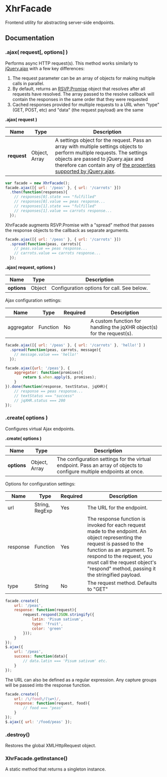 # XhrFacade
Frontend utility for abstracting server-side endpoints.

## Documentation

### .ajax( request[, options] )
Performs async HTTP request(s). This method works similarly to [jQuery.ajax](http://api.jquery.com/jquery.ajax/) with a few key differences:

1. The request parameter can be an array of objects for making multiple calls in parallel.
2. By default, returns an [RSVP.Promise](https://github.com/tildeio/rsvp.js/) object that resolves after all requests have resolved. The array passed to the resolve callback will contain the responses in the same order that they were requested
2. Cached responses provided for multiple requests to a URL when "type" (GET, POST, etc) and "data" (the request payload) are the same

**.ajax( request )**

| Name | Type | Description |
| ---- | ---- | ----------- |
| **request** | Object, Array | A settings object for the request. Pass an array with multiple settings objects to perform multiple requests. The settings objects are passed to jQuery.ajax and therefore can contain any of [the properties supported by jQuery.ajax](http://api.jquery.com/jquery.ajax/#jQuery-ajax-settings). |

```javascript
var facade = new XhrFacade();
facade.ajax([{ url: '/peas' }, { url: '/carrots' }])
  .then(function(responses){
    // responses[0].state === "fulfilled"
    // responses[0].value == peas response...
    // responses[1].state === "fulfilled"
    // responses[1].value == carrots response...
  });
```
XhrFacade augments RSVP.Promise with a "spread" method that passes the response objects to the callback as separate arguments.
```javascript
facade.ajax([{ url: '/peas' }, { url: '/carrots' }])
  .spread(function(peas, carrots){
    // peas.value == peas response...
    // carrots.value == carrots response...
  });
```

**.ajax( request, options )**

| Name | Type | Description |
| ---- | ---- | ----------- |
| **options** | Object | Configuration options for call. See below. |

Ajax configuration settings:

| Name | Type | Required | Description |
| ---- | ---- | -------- | ----------- |
| aggregator | Function | No | A custom function for handling the jqXHR object(s) for the request(s). |


```javascript
facade.ajax([{ url: '/peas' }, { url: '/carrots' }, 'hello!'] )
  .spread(function(peas, carrots, message){
    // message.value === 'hello!'
  });
```

```javascript
facade.ajax({url: '/peas'}, {
    aggregator: function(promises){
        return $.when.apply($, promises);
    }
}).done(function(response, textStatus, jqXHR){
    // response == peas response...
    // textStatus === "success"
    // jqXHR.status === 200
});
```
### .create( options )
Configures virtual Ajax endpoints.

**.create( options )**

| Name | Type | Description |
| ---- | ---- | ----------- |
| **options** | Object, Array | The configuration settings for the virtual endpoint. Pass an array of objects to configure multiple endpoints at once. |

Options for configuration settings:

| Name | Type | Required | Description |
| ---- | ---- | -------- | ----------- |
| url | String, RegExp | Yes | The URL for the endpoint. |
| response | Function | Yes | The response function is invoked for each request made to the endpoint. An object representing the request is passed to the function as an argument. To respond to the request, you must call the request object's "respond" method, passing it the stringified payload. |
| type | String | No | The request method. Defaults to "GET" |

```javascript
facade.create({
    url: '/peas',
    response: function(request){
        request.respond(JSON.stringify({
            latin: 'Pisum sativum',
            type: 'fruit',
            color: 'green'
        }));
    }
});
$.ajax({
    url: '/peas',
    success: function(data){
        // data.latin === 'Pisum sativum' etc.
    }
});
```
The URL can also be defined as a regular expression. Any capture groups will be passed into the response function.
```javascript
facade.create({
    url: /\/food\/(\w+)/,
    response: function(request, food){
        // food === "peas"
    }
});
$.ajax({ url: '/food/peas' });
```
### .destroy()
Restores the global XMLHttpRequest object.

### XhrFacade.getInstance()
A static method that returns a singleton instance.

